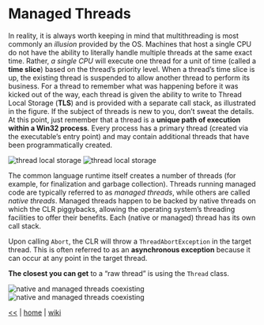 # Managed Threads

In reality, it is always worth keeping in mind that multithreading is most commonly an _illusion_
provided by the OS. Machines that host a single CPU do not have the ability to literally handle multiple threads at the same exact time. 
Rather, _a single CPU_ will execute one thread for a unit of time (called a **time slice**) based on the thread’s priority level. 
When a thread’s time slice is up, the existing thread is suspended to allow another thread to perform its business. 
For a thread to remember what was happening before it was kicked out of the way, each thread is given the ability to write to Thread Local Storage (**TLS**) and is provided with a separate call stack, as illustrated in the figure.
If the subject of threads is new to you, don’t sweat the details. 
At this point, just remember that a thread is a **unique path of execution within a Win32 process**. 
Every process has a primary thread (created via the executable’s entry point) and may contain additional threads that have been programmatically created.

![thread local storage](https://jxhveg.by3302.livefilestore.com/y4mDWyO5mGmDnnpv6nupmw0vnn6XxllbvdptSjIDSfFDp5iHO_gRAQuC5-3t9AviZW7Ru9Q04J-IyJteqKKw5ZHT7fXl0fvquP3FVwzaTZr-5j-Kqc6Uw8qMN-Y4utwPFX9t97BlaC0e8dHSexzdGP8KU5SePnS-6-rkGww_3wiAQxEDFBFc4nmr2TZLcvGp0wU_lR2EkcbM6fPxnDnnfGw1A?width=660&height=251&cropmode=none)
![thread local storage](https://1drv.ms/i/s!As0cxZAk26SzjMAcyWdBFOuPKpav1g)

The common language runtime itself creates a number of threads (for example, for finalization and garbage collection). 
Threads running managed code are typically referred to as _managed threads_, while others are called _native threads_.
Managed threads happen to be backed by native threads on which the CLR piggybacks, allowing the operating system’s threading facilities to offer their benefits. 
Each (native or managed) thread has its own call stack.

Upon calling `Abort`, the CLR will throw a `ThreadAbortException` in the target thread. 
This is often referred to as an **asynchronous exception** because it can occur at any point in the target thread.

**The closest you can get** to a “raw thread” is using the `Thread` class.

![native and managed threads coexisting](https://wowwtq.by3302.livefilestore.com/y4m49V0QN666YktnskCe9_14nP7ecAfFBClpxWVoRMimn_qcWjhjkEUVdVlBUum-RdFsTORm6Nvx8cpPjpPaKsXcIXo7jhm12NVHZYEDgOMwRr8Vkp_L20iGpJByekm5pRtFvi4V4cIThv1C0ooL5eRWlSjKQtihjQoECXYE_Mehw-fl55g2Y2vnU3PV00lmdZrWVms2ip_Z4S3FeDFw61lLg?width=400&height=232&cropmode=none)
![native and managed threads coexisting](https://1drv.ms/i/s!As0cxZAk26SzjMAdXvDFkmDp2NOBnQ)



[<<](../parallel.md) 
| 
[home](../README.md) 
| 
[wiki](https://github.com/illegitimis/Tutorial/wiki) 


